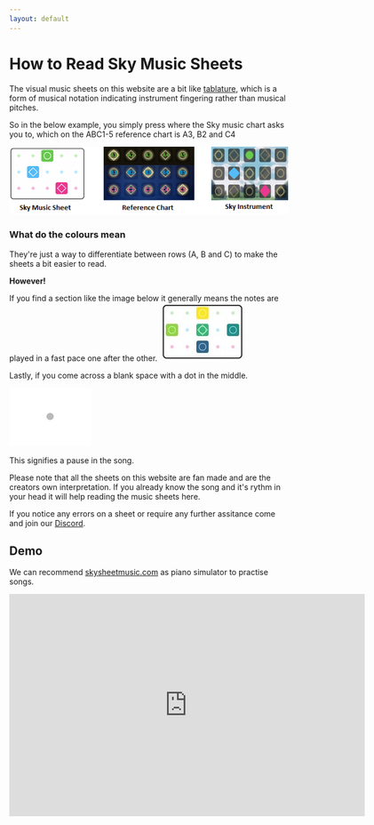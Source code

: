 ```yaml
---
layout: default
---
```


<h1>How to Read Sky Music Sheets</h1>

<p>The visual music sheets on this website are a bit like <a href="https://sky-pod.github.io/discord.html">tablature</a>, which is a form of musical notation indicating instrument fingering rather than musical pitches.</p>

<p>So in the below example, you simply press where the Sky music chart asks you to, which on the ABC1-5 reference chart is A3, B2 and C4</p>

<img src="./assets/images/skypad.png">

<h3>What do the colours mean</h3>
<p>They're just a way to differentiate between rows (A, B and C) to make the sheets a bit easier to read.</p>
<p><b>However!</b></p>
If you find a section like the image below it generally means the notes are played in a fast pace one after the other.

<img src="./assets/images/colourednotes.JPG">

Lastly, if you come across a blank space with a dot in the middle.

<img src="./assets/images/blank.JPG">

<p>This signifies a pause in the song.</p>

<p>Please note that all the sheets on this website are fan made and are the creators own interpretation. If you already know the song and it's rythm in your head it will help reading the music sheets here.</p>

If you notice any errors on a sheet or require any further assitance come and join our <a href="./discord.html">Discord</a>.

 <h2>Demo</h2>
  <p class="home-page"> We can recommend <a href="http://skysheetmusic.com">skysheetmusic.com</a> as piano simulator to practise songs.</p>
  <iframe src="https://player.vimeo.com/video/358248560" width="640" height="400" frameborder="0" allow="autoplay; fullscreen" allowfullscreen></iframe>
